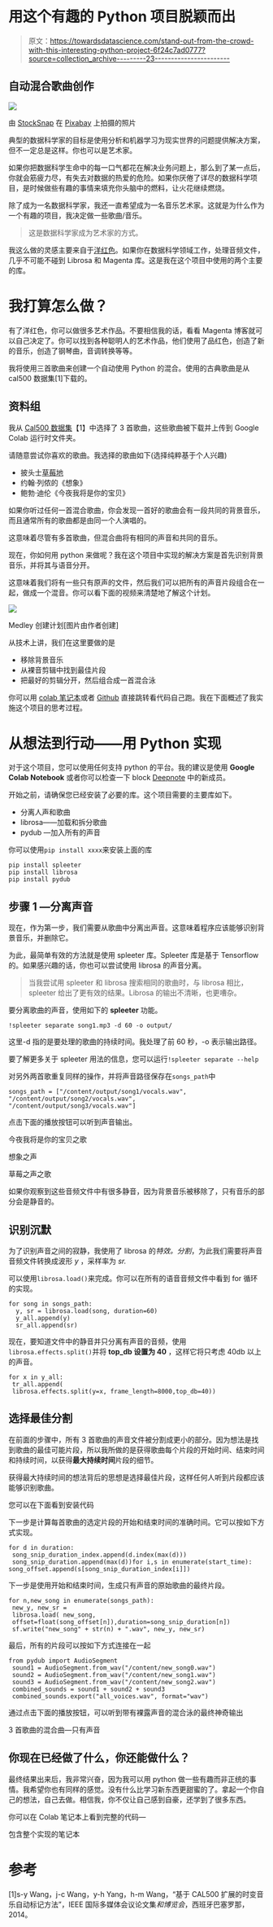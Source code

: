 # 用这个有趣的 Python 项目脱颖而出

> 原文：<https://towardsdatascience.com/stand-out-from-the-crowd-with-this-interesting-python-project-6f24c7ad0777?source=collection_archive---------23----------------------->

## 自动混合歌曲创作

![](img/7774989622bd9f8be3f7e5b41b661974.png)

由 [StockSnap](https://pixabay.com/users/stocksnap-894430/) 在 [Pixabay](https://pixabay.com/) 上拍摄的照片

典型的数据科学家的目标是使用分析和机器学习为现实世界的问题提供解决方案，但不一定总是这样。你也可以是艺术家。

如果你把数据科学生命中的每一口气都花在解决业务问题上，那么到了某一点后，你就会筋疲力尽，有失去对数据的热爱的危险。如果你厌倦了详尽的数据科学项目，是时候做些有趣的事情来填充你头脑中的燃料，让火花继续燃烧。

除了成为一名数据科学家，我还一直希望成为一名音乐艺术家。这就是为什么作为一个有趣的项目，我决定做一些歌曲/音乐。

> 这是数据科学家成为艺术家的方式。

我这么做的灵感主要来自于[洋红色](https://magenta.tensorflow.org/)。如果你在数据科学领域工作，处理音频文件，几乎不可能不碰到 Librosa 和 Magenta 库。这是我在这个项目中使用的两个主要的库。

# 我打算怎么做？

有了洋红色，你可以做很多艺术作品。不要相信我的话，看看 Magenta 博客就可以自己决定了。你可以找到各种聪明人的艺术作品，他们使用了品红色，创造了新的音乐，创造了钢琴曲，音调转换等等。

我将使用三首歌曲来创建一个自动使用 Python 的混合。使用的古典歌曲是从 cal500 数据集[1]下载的。

## 资料组

我从 [Cal500 数据集](http://slam.iis.sinica.edu.tw/demo/CAL500exp/)【1】中选择了 3 首歌曲，这些歌曲被下载并上传到 Google Colab 运行时文件夹。

请随意尝试你喜欢的歌曲。我选择的歌曲如下(选择纯粹基于个人兴趣)

*   披头士[草莓地](https://youtu.be/HtUH9z_Oey8)
*   约翰·列侬的《想象》
*   鲍勃·迪伦《今夜我将是你的宝贝》

如果你听过任何一首混合歌曲，你会发现一首好的歌曲会有一段共同的背景音乐，而且通常所有的歌曲都是由同一个人演唱的。

这意味着尽管有多首歌曲，但混合曲将有相同的声音和共同的音乐。

现在，你如何用 python 来做呢？我在这个项目中实现的解决方案是首先识别背景音乐，并将其与语音分开。

这意味着我们将有一些只有原声的文件，然后我们可以把所有的声音片段组合在一起，做成一个混音。你可以看下面的视频来清楚地了解这个计划。

![](img/c8ee3cd99fc3da121aaac7c3e5a17dfd.png)

Medley 创建计划[图片由作者创建]

从技术上讲，我们在这里要做的是

*   移除背景音乐
*   从裸音剪辑中找到最佳片段
*   把最好的剪辑分开，然后组合成一首混合泳

你可以用 [colab 笔记本](https://colab.research.google.com/drive/1PmqjkSMsWpFU9wMG5lNaR9PqnKWo2mWL?usp=sharing)或者 [Github](https://github.com/tejeshb/Medley-generator) 直接跳转看代码自己跑。我在下面概述了我实施这个项目的思考过程。

# 从想法到行动——用 Python 实现

对于这个项目，您可以使用任何支持 python 的平台。我的建议是使用 **Google Colab Notebook** 或者你可以检查一下 block [Deepnote](https://medium.com/datadriveninvestor/3-reasons-why-deepnote-is-powerful-than-famous-jupyter-notebooks-43aee38419f5) 中的新成员。

开始之前，请确保您已经安装了必要的库。这个项目需要的主要库如下。

*   分离人声和歌曲
*   librosa——加载和拆分歌曲
*   pydub —加入所有的声音

你可以使用`pip install xxxx`来安装上面的库

```
pip install spleeter
pip install librosa
pip install pydub
```

## 步骤 1 —分离声音

现在，作为第一步，我们需要从歌曲中分离出声音。这意味着程序应该能够识别背景音乐，并删除它。

为此，最简单有效的方法就是使用 spleeter 库。Spleeter 库是基于 Tensorflow 的。如果感兴趣的话，你也可以尝试使用 librosa 的声音分离。

> 当我尝试用 spleeter 和 librosa 搜索相同的歌曲时，与 librosa 相比，spleeter 给出了更有效的结果。Librosa 的输出不清晰，也更嘈杂。

要分离歌曲的声音，使用如下的 **spleeter** 功能。

```
!spleeter separate song1.mp3 -d 60 -o output/
```

这里-d 指的是要处理的歌曲的持续时间。我处理了前 60 秒，-o 表示输出路径。

要了解更多关于 spleeter 用法的信息，您可以运行`!spleeter separate --help`

对另外两首歌重复同样的操作，并将声音路径保存在`songs_path`中

```
songs_path = ["/content/output/song1/vocals.wav",
"/content/output/song2/vocals.wav",
"/content/output/song3/vocals.wav"]
```

点击下面的播放按钮可以听到声音输出。

今夜我将是你的宝贝之歌

想象之声

草莓之声之歌

如果你观察到这些音频文件中有很多静音，因为背景音乐被移除了，只有音乐的部分会是静音的。

## 识别沉默

为了识别声音之间的寂静，我使用了 librosa 的*特效。分割*，为此我们需要将声音音频文件转换成波形 *y* ，采样率为 *sr.*

可以使用`librosa.load()`来完成。你可以在所有的语音音频文件中看到 for 循环的实现。

```
for song in songs_path:
  y, sr = librosa.load(song, duration=60)
  y_all.append(y)
  sr_all.append(sr)
```

现在，要知道文件中的静音并只分离有声音的音频，使用`librosa.effects.split()`并将 **top_db 设置为 40** ，这样它将只考虑 40db 以上的声音。

```
for x in y_all:
 tr_all.append(
 librosa.effects.split(y=x, frame_length=8000,top_db=40))
```

## 选择最佳分割

在前面的步骤中，所有 3 首歌曲的声音文件被分割成更小的部分。因为想法是找到歌曲的最佳可能片段，所以我所做的是获得歌曲每个片段的开始时间、结束时间和持续时间，以获得**最大持续时间**片段的细节。

获得最大持续时间的想法背后的思想是选择最佳片段，这样任何人听到片段都应该能够识别歌曲。

您可以在下面看到安装代码

下一步是计算每首歌曲的选定片段的开始和结束时间的准确时间。它可以按如下方式实现。

```
for d in duration:
 song_snip_duration_index.append(d.index(max(d)))
 song_snip_duration.append(max(d))for i,s in enumerate(start_time):
song_offset.append(s[song_snip_duration_index[i]])
```

下一步是使用开始和结束时间，生成只有声音的原始歌曲的最终片段。

```
for n,new_song in enumerate(songs_path):
 new_y, new_sr = 
 librosa.load( new_song,
 offset=float(song_offset[n]),duration=song_snip_duration[n])
 sf.write("new_song" + str(n) + ".wav", new_y, new_sr)
```

最后，所有的片段可以按如下方式连接在一起

```
from pydub import AudioSegment
 sound1 = AudioSegment.from_wav("/content/new_song0.wav")
 sound2 = AudioSegment.from_wav("/content/new_song1.wav")
 sound3 = AudioSegment.from_wav("/content/new_song2.wav")
 combined_sounds = sound1 + sound2 + sound3
 combined_sounds.export("all_voices.wav", format="wav")
```

通过点击下面的播放按钮，可以听到带有裸露声音的混合泳的最终神奇输出

3 首歌曲的混合曲—只有声音

## 你现在已经做了什么，你还能做什么？

最终结果出来后，我非常兴奋，因为我可以用 python 做一些有趣而非正统的事情。我希望你也有同样的感觉。没有什么比学习新东西更甜蜜的了。拿起一个你自己的想法，自己去做。相信我，你不仅让自己感到自豪，还学到了很多东西。

你可以在 Colab 笔记本上看到完整的代码—

包含整个实现的笔记本

# 参考

[1]s-y Wang，j-c Wang，y-h Yang，h-m Wang，“基于 CAL500 扩展的时变音乐自动标记方法”，IEEE 国际多媒体会议论文集*和博览会*，西班牙巴塞罗那，2014。